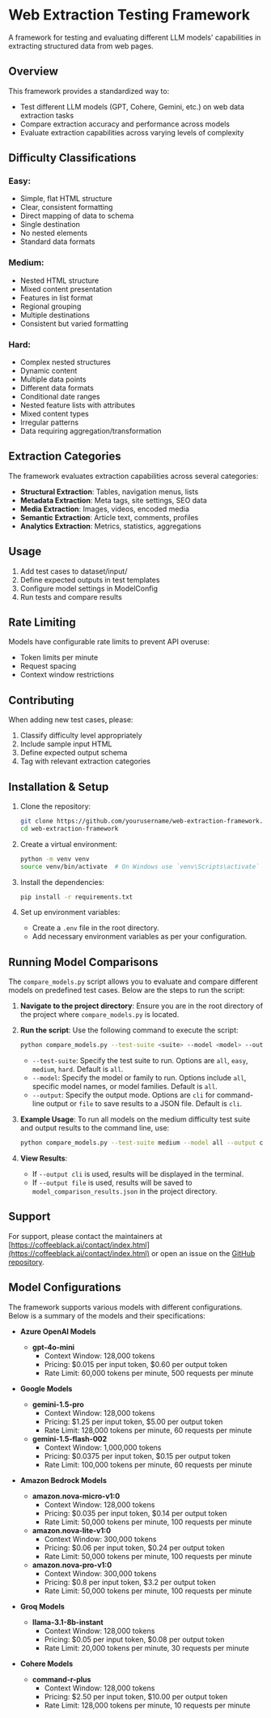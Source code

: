 # Web Extraction Testing Framework

A framework for testing and evaluating different LLM models' capabilities in extracting structured data from web pages.

## Overview

This framework provides a standardized way to:
- Test different LLM models (GPT, Cohere, Gemini, etc.) on web data extraction tasks
- Compare extraction accuracy and performance across models
- Evaluate extraction capabilities across varying levels of complexity

## Difficulty Classifications

### Easy:
- Simple, flat HTML structure
- Clear, consistent formatting
- Direct mapping of data to schema
- Single destination
- No nested elements
- Standard data formats

### Medium:
- Nested HTML structure
- Mixed content presentation
- Features in list format
- Regional grouping
- Multiple destinations
- Consistent but varied formatting

### Hard:
- Complex nested structures
- Dynamic content
- Multiple data points
- Different data formats
- Conditional date ranges
- Nested feature lists with attributes
- Mixed content types
- Irregular patterns
- Data requiring aggregation/transformation

## Extraction Categories

The framework evaluates extraction capabilities across several categories:

- **Structural Extraction**: Tables, navigation menus, lists
- **Metadata Extraction**: Meta tags, site settings, SEO data
- **Media Extraction**: Images, videos, encoded media
- **Semantic Extraction**: Article text, comments, profiles
- **Analytics Extraction**: Metrics, statistics, aggregations

## Usage

1. Add test cases to dataset/input/
2. Define expected outputs in test templates
3. Configure model settings in ModelConfig
4. Run tests and compare results

## Rate Limiting

Models have configurable rate limits to prevent API overuse:
- Token limits per minute
- Request spacing
- Context window restrictions

## Contributing

When adding new test cases, please:
1. Classify difficulty level appropriately
2. Include sample input HTML
3. Define expected output schema
4. Tag with relevant extraction categories

## Installation & Setup

1. Clone the repository:
   ```bash
   git clone https://github.com/yourusername/web-extraction-framework.git
   cd web-extraction-framework
   ```

2. Create a virtual environment:
   ```bash
   python -m venv venv
   source venv/bin/activate  # On Windows use `venv\Scripts\activate`
   ```

3. Install the dependencies:
   ```bash
   pip install -r requirements.txt
   ```

4. Set up environment variables:
   - Create a `.env` file in the root directory.
   - Add necessary environment variables as per your configuration.


## Running Model Comparisons

The `compare_models.py` script allows you to evaluate and compare different models on predefined test cases. Below are the steps to run the script:

1. **Navigate to the project directory**:
   Ensure you are in the root directory of the project where `compare_models.py` is located.

2. **Run the script**:
   Use the following command to execute the script:

   ```bash
   python compare_models.py --test-suite <suite> --model <model> --output <mode>
   ```

   - `--test-suite`: Specify the test suite to run. Options are `all`, `easy`, `medium`, `hard`. Default is `all`.
   - `--model`: Specify the model or family to run. Options include `all`, specific model names, or model families. Default is `all`.
   - `--output`: Specify the output mode. Options are `cli` for command-line output or `file` to save results to a JSON file. Default is `cli`.

3. **Example Usage**:
   To run all models on the medium difficulty test suite and output results to the command line, use:

   ```bash
   python compare_models.py --test-suite medium --model all --output cli
   ```

4. **View Results**:
   - If `--output cli` is used, results will be displayed in the terminal.
   - If `--output file` is used, results will be saved to `model_comparison_results.json` in the project directory.

## Support

For support, please contact the maintainers at [https://coffeeblack.ai/contact/index.html](https://coffeeblack.ai/contact/index.html) or open an issue on the [GitHub repository](https://github.com/yourusername/web-extraction-framework/issues).


## Model Configurations

The framework supports various models with different configurations. Below is a summary of the models and their specifications:

- **Azure OpenAI Models**
  - **gpt-4o-mini**
    - Context Window: 128,000 tokens
    - Pricing: $0.015 per input token, $0.60 per output token
    - Rate Limit: 60,000 tokens per minute, 500 requests per minute

- **Google Models**
  - **gemini-1.5-pro**
    - Context Window: 128,000 tokens
    - Pricing: $1.25 per input token, $5.00 per output token
    - Rate Limit: 128,000 tokens per minute, 60 requests per minute
  - **gemini-1.5-flash-002**
    - Context Window: 1,000,000 tokens
    - Pricing: $0.0375 per input token, $0.15 per output token
    - Rate Limit: 100,000 tokens per minute, 60 requests per minute

- **Amazon Bedrock Models**
  - **amazon.nova-micro-v1:0**
    - Context Window: 128,000 tokens
    - Pricing: $0.035 per input token, $0.14 per output token
    - Rate Limit: 50,000 tokens per minute, 100 requests per minute
  - **amazon.nova-lite-v1:0**
    - Context Window: 300,000 tokens
    - Pricing: $0.06 per input token, $0.24 per output token
    - Rate Limit: 50,000 tokens per minute, 100 requests per minute
  - **amazon.nova-pro-v1:0**
    - Context Window: 300,000 tokens
    - Pricing: $0.8 per input token, $3.2 per output token
    - Rate Limit: 50,000 tokens per minute, 100 requests per minute

- **Groq Models**
  - **llama-3.1-8b-instant**
    - Context Window: 128,000 tokens
    - Pricing: $0.05 per input token, $0.08 per output token
    - Rate Limit: 20,000 tokens per minute, 30 requests per minute

- **Cohere Models**
  - **command-r-plus**
    - Context Window: 128,000 tokens
    - Pricing: $2.50 per input token, $10.00 per output token
    - Rate Limit: 128,000 tokens per minute, 10 requests per minute

